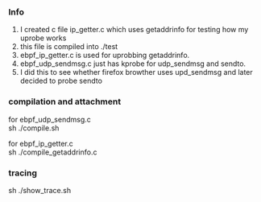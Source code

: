 ### Info
1. I created c file ip_getter.c which uses getaddrinfo for testing how my uprobe works
2. this file is compiled into ./test
3. ebpf_ip_getter.c is used for uprobbing getaddrinfo.
4. ebpf_udp_sendmsg.c just has kprobe for udp_sendmsg and sendto.
5. I did this to see whether firefox browther uses upd_sendmsg and later decided to probe sendto

### compilation and attachment
for ebpf_udp_sendmsg.c<br>
sh ./compile.sh

for ebpf_ip_getter.c<br>
sh ./compile_getaddrinfo.c<br>

### tracing
sh ./show_trace.sh

